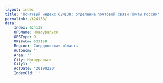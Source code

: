 ```yaml
---
layout: index
title: 'Почтовый индекс 624138: отделение почтовой связи Почты России'
permalink: /624138/
data:
    Index: 624138
    OPSName: Новоуральск
    OPSType: О
    OPSSubm: 623159
    Region: 'Свердловская область'
    Autonom: ''
    Area: ''
    City: Новоуральск
    City1: ''
    ActDate: '20190220'
    IndexOld: ''
---
```

